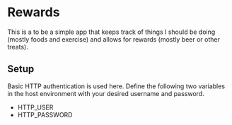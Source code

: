 # Rewards

This is a to be a simple app that keeps track of things I should be doing (mostly foods and exercise) and allows for rewards (mostly beer or other treats).

## Setup

Basic HTTP authentication is used here. Define the following two variables in the host environment with your desired username and password.

- HTTP_USER
- HTTP_PASSWORD

